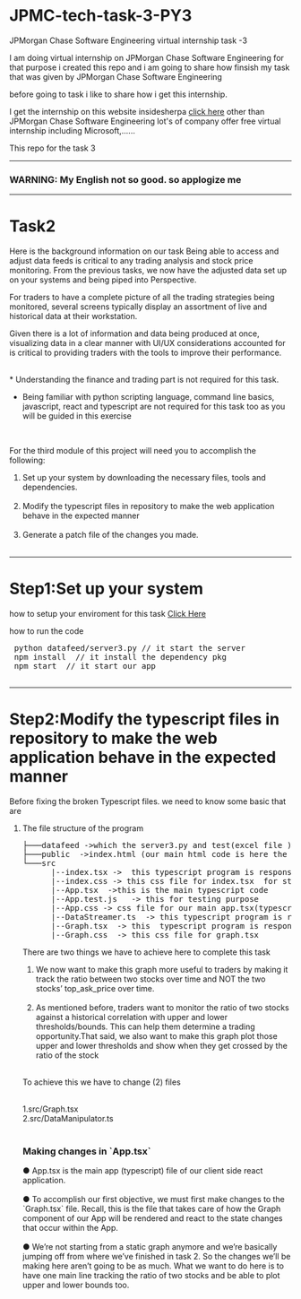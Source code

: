 # JPMC-tech-task-3-PY3

JPMorgan Chase Software Engineering virtual internship task -3

I am doing virtual internship on JPMorgan Chase Software Engineering for that purpose i created this repo and i am going to share how finsish my task that was given by JPMorgan Chase Software Engineering

before going to task i like to share how i get this internship.

I get the internship on this website insidesherpa <a href="https://www.insidesherpa.com/"> click here</a>
other than JPMorgan Chase Software Engineering lot's of company offer free virtual internship including Microsoft,......

This repo for the task 3<br/>
<hr>
<h3> WARNING: My English not so good. so applogize me </h3>
<hr>
<h1>Task2 </h1>
<p>
Here is the background information on our task
Being able to access and  adjust data feeds is critical to any trading analysis and stock price monitoring. From the previous tasks, we now have the adjusted data set up on your systems and being piped into Perspective.
</p>
<p>
For traders to have a complete picture of all the trading strategies being monitored, several screens typically display an assortment of live and historical data at their workstation.
</p>
<p>
Given there is a lot of information and data being produced at once, visualizing data in a clear manner with UI/UX considerations accounted for is critical to providing traders with the tools to improve their performance.
</p>
<p><br/>
* Understanding the finance and trading part is not required for this task.<br/>

* Being familiar with python scripting language, command line basics, javascript, react and typescript are not required for this task too as you will be guided in this exercise<br/>
</p>
<br/>
<p>
For the third module of this project will need you to accomplish the following:
</p>
<ol>
  <li>Set up your system by downloading the necessary files, tools and dependencies. </li><br/>
 <li>Modify the typescript files in repository to make the web application behave in the expected manner</li><br/>
 <li>Generate a patch file of the changes you made.</li><br/>
</ol>

<hr>

<h1>Step1:Set up your system </h1>
 how to setup your enviroment for this task <a href="https://insidesherpa.s3.amazonaws.com/vinternships/companyassets/Sj7temL583QAYpHXD/setup_devenv_m1_v6.pdf" >Click Here</a> <br/>
 <p> how to run the code </p>
 <pre>
 python datafeed/server3.py // it start the server
 npm install  // it install the dependency pkg
 npm start  // it start our app
 </pre> 
 <hr>
 
<h1>Step2:Modify the typescript files in repository to make the web application behave in the expected manner</h1>
<p>
 Before fixing the broken Typescript files. we need to know some basic that are </p>
 <ol>
 <li> The file structure of the program </li>
 <pre>
├───datafeed ->which the server3.py and test(excel file ) 
├───public  ->index.html (our main html code is here the html code generated by a react is insert here while excuting the code )
└───src 
      |--index.tsx ->  this typescript program is responsible for render the whole app
      |--index.css -> this css file for index.tsx  for styling purpose
      |--App.tsx  ->this is the main typescript code 
      |--App.test.js   -> this for testing purpose  
      |--App.css -> css file for our main app.tsx(typescript)
      |--DataStreamer.ts  -> this typescript program is responsible for get data from the server
      |--Graph.tsx  -> this  typescript program is responsible for drawing a graph on the browser
      |--Graph.css  -> this css file for graph.tsx 
</pre>

<p>There are two things we have to achieve here to complete this task</p>
<ol>
<li>We now want to make this graph more useful to traders by making it
track the ratio between two stocks over time and NOT the two stocks’
  top_ask_price over time.</li><br/>
<li>As mentioned before, traders want to monitor the ratio of two stocks
against a historical correlation with upper and lower thresholds/bounds.
This can help them determine a trading opportunity.That said, we also want
to make this graph plot those upper and lower thresholds and show when
they get crossed by the ratio of the stock </li><br/>
</ol>
<p>To achieve this we have to change (2) files</p><br/>
1.src/Graph.tsx <br/>
2.src/DataManipulator.ts<br/>
<br/>

<h3>Making changes in `App.tsx`</h3>
<p>
● App.tsx is the main app (typescript) file of our client side react application.
 <br/><br/>
● To accomplish our first objective, we must first make changes to the
`Graph.tsx` file. Recall, this is the file that takes care of how the Graph
component of our App will be rendered and react to the state changes that
occur within the App.
<br/><br/>
● We’re not starting from a static graph anymore and we’re basically jumping off
from where we’ve finished in task 2. So the changes we’ll be making here
aren’t going to be as much. What we want to do here is to have one main line
tracking the ratio of two stocks and be able to plot upper and lower bounds
too.
<br/><br/>
</p>
  
